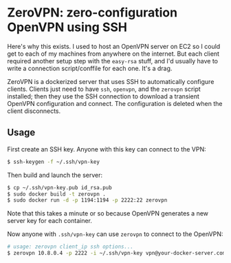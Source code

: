 # ZeroVPN: zero-configuration OpenVPN using SSH
Here's why this exists. I used to host an OpenVPN server on EC2 so I could get
to each of my machines from anywhere on the internet. But each client required
another setup step with the `easy-rsa` stuff, and I'd usually have to write a
connection script/conffile for each one. It's a drag.

ZeroVPN is a dockerized server that uses SSH to automatically configure
clients. Clients just need to have `ssh`, `openvpn`, and the `zerovpn` script
installed; then they use the SSH connection to download a transient OpenVPN
configuration and connect. The configuration is deleted when the client
disconnects.

## Usage
First create an SSH key. Anyone with this key can connect to the VPN:

```sh
$ ssh-keygen -f ~/.ssh/vpn-key
```

Then build and launch the server:

```sh
$ cp ~/.ssh/vpn-key.pub id_rsa.pub
$ sudo docker build -t zerovpn .
$ sudo docker run -d -p 1194:1194 -p 2222:22 zerovpn
```

Note that this takes a minute or so because OpenVPN generates a new server key
for each container.

Now anyone with `.ssh/vpn-key` can use `zerovpn` to connect to the OpenVPN:

```sh
# usage: zerovpn client_ip ssh options...
$ zerovpn 10.8.0.4 -p 2222 -i ~/.ssh/vpn-key vpn@your-docker-server.com
```
